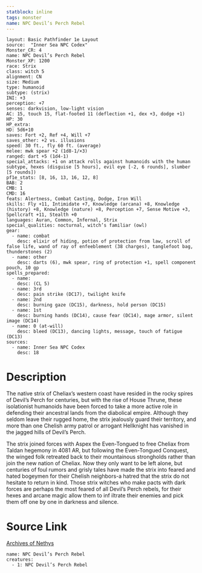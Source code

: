 ```yaml
---
statblock: inline
tags: monster
name: NPC Devil’s Perch Rebel
---
```

```statblock
layout: Basic Pathfinder 1e Layout
source:  "Inner Sea NPC Codex"
Monster_CR: 4
name: NPC Devil’s Perch Rebel
Monster_XP: 1200
race: Strix
class: witch 5
alignment: CN
size: Medium
type: humanoid
subtype: (strix)
INI: +3
perception: +7
senses: darkvision, low-light vision
AC: 15, touch 15, flat-footed 11 (deflection +1, dex +3, dodge +1)
HP: 30
HP_extra: 
HD: 5d6+10
saves: Fort +2, Ref +4, Will +7
saves_other: +2 vs. illusions
speed: 30 ft., fly 60 ft. (average)
melee: mwk spear +2 (1d8-1/×3)
ranged: dart +5 (1d4-1)
special_attacks: +1 on attack rolls against humanoids with the human subtype, hexes (disguise [5 hours], evil eye [-2, 6 rounds], slumber [5 rounds])
pf1e_stats: [8, 16, 13, 16, 12, 8]
BAB: 2
CMB: 1
CMD: 16
feats: Alertness, Combat Casting, Dodge, Iron Will
skills: Fly +11, Intimidate +7, Knowledge (arcana) +8, Knowledge (history) +8, Knowledge (nature) +8, Perception +7, Sense Motive +3, Spellcraft +11, Stealth +0
languages: Auran, Common, Infernal, Strix
special_qualities: nocturnal, witch’s familiar (owl)
gear:
  - name: combat
    desc: elixir of hiding, potion of protection from law, scroll of false life, wand of ray of enfeeblement (38 charges), tanglefoot bag, thunderstones (2)
  - name: other
    desc: darts (6), mwk spear, ring of protection +1, spell component pouch, 10 gp
spells_prepared:
  - name:
    desc: (CL 5)
  - name: 3rd
    desc: pain strike (DC17), twilight knife
  - name: 2nd
    desc: burning gaze (DC15), darkness, hold person (DC15)
  - name: 1st
    desc: burning hands (DC14), cause fear (DC14), mage armor, silent image (DC14)
  - name: 0 (at-will)
    desc: bleed (DC13), dancing lights, message, touch of fatigue (DC13)
sources:
  - name: Inner Sea NPC Codex
    desc: 18
```
# Description
The native strix of Cheliax’s western coast have resided in the rocky spires of Devil’s Perch for centuries, but with the rise of House Thrune, these isolationist humanoids have been forced to take a more active role in defending their ancestral lands from the diabolical empire. Although they seldom leave their rugged home, the strix jealously guard their territory, and more than one Chelish army patrol or arrogant Hellknight has vanished in the jagged hills of Devil’s Perch.

The strix joined forces with Aspex the Even-Tongued to free Cheliax from Taldan hegemony in 4081 AR, but following the Even-Tongued Conquest, the winged folk retreated back to their mountainous strongholds rather than join the new nation of Cheliax. Now they only want to be left alone, but centuries of foul rumors and grisly tales have made the strix into feared and hated bogeymen for their Chelish neighbors-a hatred that the strix do not hesitate to return in kind. Those strix witches who make pacts with dark forces are perhaps the most feared of all Devil’s Perch rebels, for their hexes and arcane magic allow them to inf iltrate their enemies and pick them off one by one in darkness and silence.
# Source Link
[Archives of Nethys](https://aonprd.com/NPCDisplay.aspx?ItemName=Devil%E2%80%99s%20Perch%20Rebel)
```encounter-table
name: NPC Devil’s Perch Rebel
creatures:
  - 1: NPC Devil’s Perch Rebel
```
